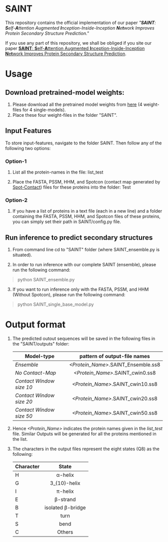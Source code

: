 
# SAINT
This repository contains the official implementation of our paper *"**SAINT**: **S**elf-**A**ttention Augmented **I**nception-Inside-Inception **N**e**t**work Improves Protein Secondary Structure Prediction."*

If you use any part of this repository, we shall be obliged if you site our paper [**SAINT**: **S**elf-**A**ttention Augmented **I**nception-Inside-Inception **N**e**t**work Improves Protein Secondary Structure Prediction](https://www.biorxiv.org/content/10.1101/786921v2).

# Usage

## Download pretrained-model weights:
1. Please download all the pretrained model weights from [here](https://drive.google.com/open?id=1mjXUfz33asJHBorEeMU0kd1A-1WChRyR) (4 weight-files for 4 single-models).
2. Place these four weight-files in the folder "SAINT".

## Input Features
To store input-features, navigate to the folder SAINT. Then follow any of the following two options:
### Option-1
1. List all the protein-names in the file: list_test

2. Place the FASTA, PSSM, HHM, and Spotcon (contact map generated by [Spot-Contact](https://sparks-lab.org/server/spot-contact/)) files for these proteins into the folder: Test

### Option-2
1. If you have a list of proteins in a text file (each in a new line) and a folder containing the FASTA, PSSM, HHM, and Spotcon files of these proteins, you can simply set their path in SAINT/config.py file.

## Run inference to predict secondary structures
1. From command line cd to "SAINT" folder (where SAINT_ensemble.py is situated).

2. In order to run inference with our complete SAINT (ensemble), please run the following command:

  > python SAINT_ensemble.py
  
3. If you want to run inference only with the FASTA, PSSM, and HHM (Without Spotcon), please run the following command:

  > python SAINT_single_base_model.py
  
# Output format
1. The predicted outout sequences will be saved in the following files in the "SAINT/outputs" folder:   

	| Model-type | pattern of output-file names |
	| ---------- |:--------------------------------------:|
	|*Ensemble*| *<Protein_Name>*.SAINT_Ensemble.ss8    |
	|*No Contact-Map*| *<Protein_Name>*.SAINT_cwin0.ss8    |
	|*Contact Window size 10*| *<Protein_Name>*.SAINT_cwin10.ss8   |
	|*Contact Window size 20*| *<Protein_Name>*.SAINT_cwin20.ss8   |
	|*Contact Window size 50*| *<Protein_Name>*.SAINT_cwin50.ss8  |
 2. Hence *<Protein_Name>* indicates the protein names given in the *list_test* file. Similar Outputs will be generated for all the proteins mentioned in the list. 
 3. The characters in the output files represent the eight states (Q8) as the following: 
 
 	|Character | State|
	| -------- |:----------:|
 	|H| α-helix |
	|G| 3_{10}-helix|
	|I| π-helix|
	|E| β-strand|
	|B| isolated β-bridge|
	|T| turn|
	|S| bend |
	|C| Others |

